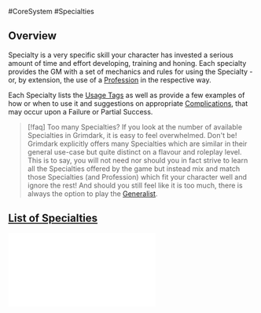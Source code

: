 #CoreSystem #Specialties
## Overview
Specialty is a very specific skill your character has invested a serious amount of time and effort developing, training and honing. Each specialty provides the GM with a set of mechanics and rules for using the Specialty - or, by extension, the use of a [Profession](/SkillSystem/Profession.md) in the respective way.

Each Specialty lists the [Usage Tags](</SkillSystem/Usage Tag.md>) as well as provide a few examples of how or when to use it and suggestions on appropriate [Complications](</SkillSystem/Complications.md>), that may occur upon a Failure or Partial Success.


>[!faq] Too many Specialties?
>If you look at the number of available Specialties in Grimdark, it is easy to feel overwhelmed. Don't be! Grimdark explicitly offers many Specialties which are similar in their general use-case but quite distinct on a flavour and roleplay level. 
>This is to say, you will not need nor should you in fact strive to learn all the Specialties offered by the game but instead mix and match those Specialties (and Profession) which fit your character well and ignore the rest!
>And should you still feel like it is too much, there is always the option to play the [Generalist](</SkillSystem/Generalist%20Playstyle.md>).

## [List of Specialties](</SkillSystem/Specialties/List%20of%20Specialties.md.md>)
![SkillSystem/Specialties/List of Specialties](</SkillSystem/Specialties/List%20of%20Specialties.md>)